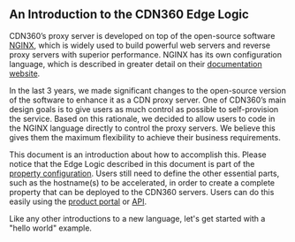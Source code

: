 ## An Introduction to the CDN360 Edge Logic

CDN360’s proxy server is developed on top of the open-source software [NGINX](nginx.org), which is widely used to build powerful web servers and reverse proxy servers with superior performance. NGINX has its own configuration language, which is described in greater detail on their [documentation website](http://nginx.org/en/docs/).

In the last 3 years, we made significant changes to the open-source version of the software to enhance it as a CDN proxy server. One of CDN360’s main design goals is to give users as much control as possible to self-provision the service. Based on this rationale, we decided to allow users to code in the NGINX language directly to control the proxy servers. We believe this gives them the maximum flexibility to achieve their business requirements.

This document is an introduction about how to accomplish this. Please notice that the Edge Logic described in this document is part of the [property configuration](/apidocs#operation/createProperty). Users still need to define the other essential parts, such as the hostname(s) to be accelerated, in order to create a complete property that can be deployed to the CDN360 servers. Users can do this easily using the [product portal](https://console.cdnetworks.com/cdn) or [API](/apidocs).

Like any other introductions to a new language, let's get started with a "hello world" example.
